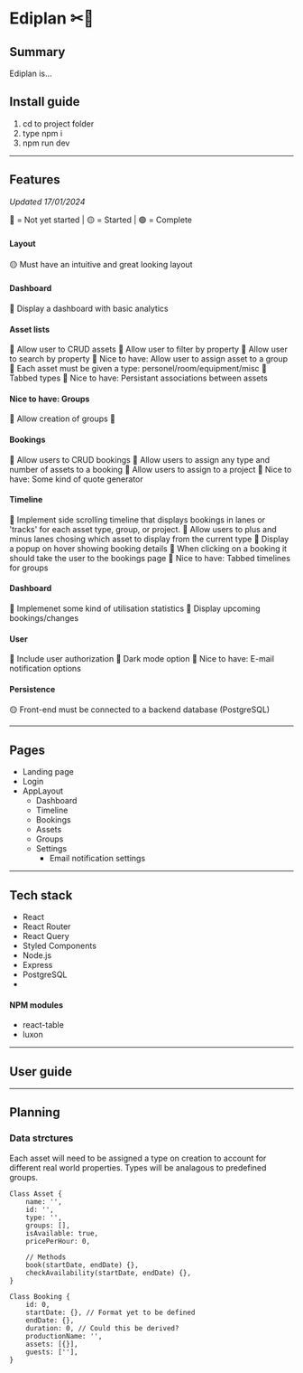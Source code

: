 # Ediplan ✂🎥

## Summary

Ediplan is...

## Install guide

1. cd to project folder
2. type npm i
3. npm run dev

---

## Features

_Updated 17/01/2024_

🔴 = Not yet started | 🟡 = Started | 🟢 = Complete

#### Layout

🟡 Must have an intuitive and great looking layout

#### Dashboard

🔴 Display a dashboard with basic analytics

#### Asset lists

🔴 Allow user to CRUD assets
🔴 Allow user to filter by property
🔴 Allow user to search by property
🔴 Nice to have: Allow user to assign asset to a group
🔴 Each asset must be given a type: personel/room/equipment/misc
🔴 Tabbed types
🔴 Nice to have: Persistant associations between assets

#### Nice to have: Groups

🔴 Allow creation of groups
🔴

#### Bookings

🔴 Allow users to CRUD bookings
🔴 Allow users to assign any type and number of assets to a booking
🔴 Allow users to assign to a project
🔴 Nice to have: Some kind of quote generator

#### Timeline

🔴 Implement side scrolling timeline that displays bookings in lanes or 'tracks' for each asset type, group, or project.
🔴 Allow users to plus and minus lanes chosing which asset to display from the current type
🔴 Display a popup on hover showing booking details
🔴 When clicking on a booking it should take the user to the bookings page
🔴 Nice to have: Tabbed timelines for groups

#### Dashboard

🔴 Implemenet some kind of utilisation statistics
🔴 Display upcoming bookings/changes

#### User

🔴 Include user authorization
🔴 Dark mode option
🔴 Nice to have: E-mail notification options

#### Persistence

🟡 Front-end must be connected to a backend database (PostgreSQL)

---

## Pages

- Landing page
- Login
- AppLayout
  - Dashboard
  - Timeline
  - Bookings
  - Assets
  - Groups
  - Settings
    - Email notification settings

---

## Tech stack

- React
- React Router
- React Query
- Styled Components
- Node.js
- Express
- PostgreSQL
-

#### NPM modules

- react-table
- luxon

---

## User guide

---

## Planning

### Data strctures

Each asset will need to be assigned a type on creation to account for different real world properties. Types will be analagous to predefined groups.

```
Class Asset {
    name: '',
    id: '',
    type: '',
    groups: [],
    isAvailable: true,
    pricePerHour: 0,

    // Methods
    book(startDate, endDate) {},
    checkAvailability(startDate, endDate) {},
}

Class Booking {
    id: 0,
    startDate: {}, // Format yet to be defined
    endDate: {},
    duration: 0, // Could this be derived?
    productionName: '',
    assets: [{}],
    guests: [''],
}
```
